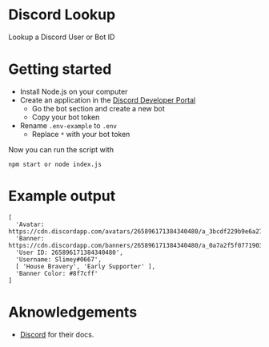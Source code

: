 # Discord Lookup

Lookup a Discord User or Bot ID

# Getting started

- Install Node.js on your computer
- Create an application in the [Discord Developer Portal](https://discord.com/developers/applications)
  - Go the bot section and create a new bot
  - Copy your bot token 
- Rename `.env-example` to `.env`
  - Replace `*` with your bot token

Now you can run the script with

```
npm start or node index.js
```

# Example output

```
[
  'Avatar: https://cdn.discordapp.com/avatars/265896171384340480/a_3bcdf229b9e6a27deabc5a60e1dde3f2',
  'Banner: https://cdn.discordapp.com/banners/265896171384340480/a_0a7a2f5f0771903b97ac6f1971be6545',
  'User ID: 265896171384340480',
  'Username: Slimey#0667',
  [ 'House Bravery', 'Early Supporter' ],
  'Banner Color: #8f7cff'
]
```

# Aknowledgements

- [Discord](https://discord.com/developers/docs/intro) for their docs.
